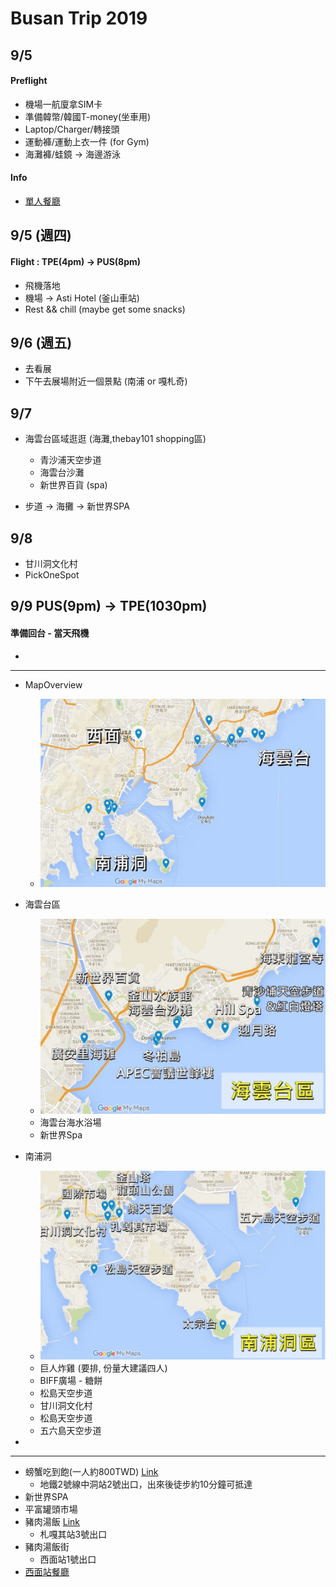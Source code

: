 # Busan Trip 2019

## 9/5

#### Preflight
* 機場一航廈拿SIM卡
* 準備韓幣/韓國T-money(坐車用)
* Laptop/Charger/轉接頭
* 運動褲/運動上衣一件 (for Gym)
* 海灘褲/蛙鏡 -> 海邊游泳

#### Info
* [單人餐廳](https://www.creatrip.com/blog/2621)

## 9/5 (週四)  
#### Flight : TPE(4pm) -> PUS(8pm)

* 飛機落地
* 機場 -> Asti Hotel (釜山車站)
* Rest && chill (maybe get some snacks)

## 9/6 (週五)

* 去看展 
* 下午去展場附近一個景點 (南浦 or 嘎札奇)

## 9/7

* 海雲台區域逛逛 (海灘,thebay101 shopping區)
    * 青沙浦天空步道
    * 海雲台沙灘
    * 新世界百貨 (spa)

* 步道 -> 海攤 -> 新世界SPA

## 9/8

* 甘川洞文化村
* PickOneSpot

## 9/9 PUS(9pm) -> TPE(1030pm)

#### 準備回台 - 當天飛機

* 

---

* MapOverview 
  * ![img](/trip/overview.png)

* 海雲台區
  * ![img](/trip/theBeach.png)
  * 海雲台海水浴場
  * 新世界Spa

* 南浦洞
  * ![img](/trip/theSouth.png)
  * 巨人炸雞 (要排, 份量大建議四人)
  * BIFF廣場 - 糖餅
  * 松島天空步道
  * 甘川洞文化村
  * 松島天空步道
  * 五六島天空步道
  
* 



----

* 螃蟹吃到飽(一人約800TWD) [Link](http://niny.tw/hongge-day/) 
    * 地鐵2號線中洞站2號出口，出來後徒步約10分鐘可抵達
* 新世界SPA
* 平富罐頭市場
* 豬肉湯飯 [Link](http://niny.tw/nampo-pork-gukbop/)
    * 札嘎其站3號出口
* 豬肉湯飯街 
    * 西面站1號出口
* [西面站餐廳](http://windko.tw/busan-seomyeon/)